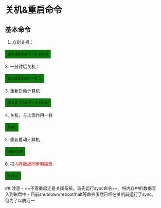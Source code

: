 # 关机&重启命令
## 基本命令
1. 立刻关机：
<table><tr><td bgcolor = green>shutdown -h now</td></tr></table>
3. 一分钟后关机：
<table><tr><td bgcolor = green>shutdown -h 1</td></tr></table>
3. 重新启动计算机
<table><tr><td bgcolor = green>shut down -r now</td></tr></table>
4. 关机，与上面作用一样
<table><tr><td bgcolor = green>halt</td></tr></table>
5. 重新启动计算机
<table><tr><td bgcolor = green>reboot</td></tr></table>
6. 把<font color = red>内存数据同步到磁盘</font>
<table><tr><td bgcolor = green>sync</td></tr></table>
## 注意
- ==不管重启还是关闭系统，首先运行sync命令==，把内存中的数据写入到磁盘中
- 目前shutdown/reboot/halt等命令虽然已经在关机前运行了sync，但为了以防万一